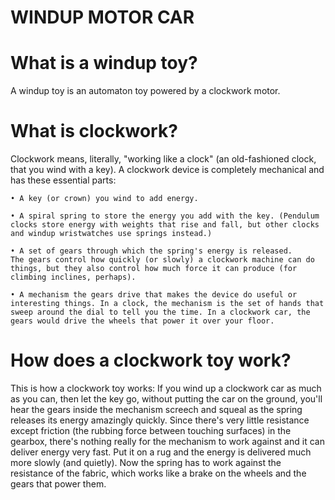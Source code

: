 # WINDUP MOTOR CAR



# What is a windup toy? 

A windup toy is an automaton toy powered by a clockwork motor. 



# What is clockwork? 

Clockwork means, literally, "working like a clock" (an old-fashioned clock, that you wind with a key). A clockwork device is completely mechanical and has these essential parts: 

	• A key (or crown) you wind to add energy. 

	• A spiral spring to store the energy you add with the key. (Pendulum clocks store energy with weights that rise and fall, but other clocks and windup wristwatches use springs instead.) 

	• A set of gears through which the spring's energy is released. The gears control how quickly (or slowly) a clockwork machine can do things, but they also control how much force it can produce (for climbing inclines, perhaps). 

	• A mechanism the gears drive that makes the device do useful or interesting things. In a clock, the mechanism is the set of hands that sweep around the dial to tell you the time. In a clockwork car, the gears would drive the wheels that power it over your floor.


# How does a clockwork toy work?

This is how a clockwork toy works:
If you wind up a clockwork car as much as you can, then let the key go, without putting the car on the ground, you'll hear the gears inside the mechanism screech and squeal as the spring releases its energy amazingly quickly. Since there's very little resistance except friction (the rubbing force between touching surfaces) in the gearbox, there's nothing really for the mechanism to work against and it can deliver energy very fast. Put it on a rug and the energy is delivered much more slowly (and quietly). Now the spring has to work against the resistance of the fabric, which works like a brake on the wheels and the gears that power them.